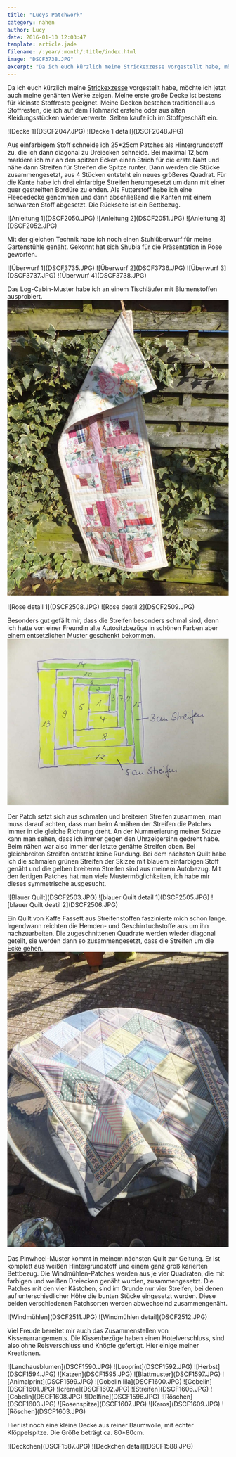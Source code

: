 ```yaml
---
title: "Lucys Patchwork"
category: nähen
author: Lucy
date: 2016-01-10 12:03:47
template: article.jade
filename: /:year/:month/:title/index.html
image: "DSCF3738.JPG"
excerpt: "Da ich euch kürzlich meine Strickexzesse vorgestellt habe, möchte ich jetzt auch meine genähten Werke zeigen."
---
```


Da ich euch kürzlich meine [Strickexzesse](http://flauschiversum.de/2015/12/lucys-strickwahnsinn/) vorgestellt habe, möchte ich jetzt auch meine genähten Werke zeigen. Meine erste große Decke ist bestens für kleinste Stoffreste geeignet. Meine Decken bestehen traditionell aus Stoffresten, die ich auf dem Flohmarkt erstehe oder aus alten Kleidungsstücken wiederverwerte. Selten kaufe ich im Stoffgeschäft ein. 

<div class="slideshow_landscape">
![Decke 1](DSCF2047.JPG)
![Decke 1 detail](DSCF2048.JPG)
</div>

Aus einfarbigem Stoff schneide ich 25*25cm Patches als Hintergrundstoff zu, die ich dann diagonal zu Dreiecken schneide. Bei maximal 12,5cm markiere ich mir an den spitzen Ecken einen Strich für die erste Naht und nähe dann Streifen für Streifen die Spitze runter. Dann werden die Stücke zusammengesetzt, aus 4 Stücken entsteht ein neues größeres Quadrat. Für die Kante habe ich drei einfarbige Streifen herumgesetzt um dann mit einer quer gestreiften Bordüre zu enden. Als Futterstoff habe ich eine Fleecedecke genommen und dann abschließend die Kanten mit einem schwarzen Stoff abgesetzt. Die Rückseite ist ein Bettbezug.

<div class="slideshow_landscape">
![Anleitung 1](DSCF2050.JPG)
![Anleitung 2](DSCF2051.JPG)
![Anleitung 3](DSCF2052.JPG)
</div>

Mit der gleichen Technik habe ich noch einen Stuhlüberwurf für meine Gartenstühle genäht. Gekonnt hat sich Shubia für die Präsentation in Pose geworfen.

<div class="slideshow_portrait">
![Überwurf 1](DSCF3735.JPG)
![Überwurf 2](DSCF3736.JPG)
![Überwurf 3](DSCF3737.JPG)
![Überwurf 4](DSCF3738.JPG)
</div>


Das Log-Cabin-Muster habe ich an einem Tischläufer mit Blumenstoffen ausprobiert. 
![Rosen](DSCF2507.JPG)

<div class="slideshow_landscape">
![Rose detail 1](DSCF2508.JPG)
![Rose deatil 2](DSCF2509.JPG)
</div>

Besonders gut gefällt mir, dass die Streifen besonders schmal sind, denn ich hatte von einer Freundin alte Autositzbezüge in schönen Farben aber einem entsetzlichen Muster geschenkt bekommen. 
![Anleitung](DSCF2372.JPG)

Der Patch setzt sich aus schmalen und breiteren Streifen zusammen, man muss darauf achten, dass man beim Annähen der Streifen die Patches immer in die gleiche Richtung dreht. An der Nummerierung meiner Skizze kann man sehen, dass ich immer gegen den Uhrzeigersinn gedreht habe. Beim nähen war also immer der letzte genähte Streifen oben. Bei gleichbreiten Streifen entsteht keine Rundung. Bei dem nächsten Quilt habe ich die schmalen grünen Streifen der Skizze mit blauem einfarbigen Stoff genäht und die gelben breiteren Streifen sind aus meinem Autobezug. Mit den fertigen Patches hat man viele Mustermöglichkeiten, ich habe mir dieses symmetrische ausgesucht.

<div class="slideshow_portrait">
![Blauer Quilt](DSCF2503.JPG)
![blauer Quilt detail 1](DSCF2505.JPG)
![blauer Quilt deatil 2](DSCF2506.JPG)
</div>


Ein Quilt von Kaffe Fassett aus Streifenstoffen faszinierte mich schon lange. Irgendwann reichten die Hemden- und Geschirrtuchstoffe aus um ihn nachzuarbeiten. Die zugeschnittenen Quadrate werden wieder diagonal geteilt, sie werden dann so zusammengesetzt, dass die Streifen um die Ecke gehen.
![Quadratquilt](DSCF2510.JPG)


Das Pinwheel-Muster kommt in meinem nächsten Quilt zur Geltung. Er ist komplett aus weißen Hintergrundstoff und einem ganz groß karierten Bettbezug. Die Windmühlen-Patches werden aus je vier Quadraten, die mit farbigen und weißen Dreiecken genäht wurden, zusammengesetzt. Die Patches mit den vier Kästchen, sind im Grunde nur vier Streifen, bei denen auf unterschiedlicher Höhe die bunten Stücke eingesetzt wurden. Diese beiden verschiedenen Patchsorten werden abwechselnd zusammengenäht.

<div class="slideshow_landscape">
![Windmühlen](DSCF2511.JPG)
![Windmühlen detail](DSCF2512.JPG)
</div>


Viel Freude bereitet mir auch das Zusammenstellen von Kissenarrangements. Die Kissenbezüge haben einen Hotelverschluss, sind also ohne Reisverschluss und Knöpfe gefertigt. Hier einige meiner Kreationen.

<div class="slideshow_landscape">
![Landhausblumen](DSCF1590.JPG)
![Leoprint](DSCF1592.JPG)
![Herbst](DSCF1594.JPG)
![Katzen](DSCF1595.JPG)
![Blattmuster](DSCF1597.JPG)
![Animalprint](DSCF1599.JPG)
![Gobelin lila](DSCF1600.JPG)
![Gobelin](DSCF1601.JPG)
![creme](DSCF1602.JPG)
![Streifen](DSCF1606.JPG)
![Gobelin](DSCF1608.JPG)
![Delfine](DSCF1596.JPG)
![Röschen](DSCF1603.JPG)
![Rosenspitze](DSCF1607.JPG)
![Karos](DSCF1609.JPG)
![Röschen](DSCF1603.JPG)
</div>


Hier ist noch eine kleine Decke aus reiner Baumwolle, mit echter Klöppelspitze. Die Größe beträgt ca. 80*80cm.

<div class="slideshow_landscape">
![Deckchen](DSCF1587.JPG)
![Deckchen detail](DSCF1588.JPG)
</div>





